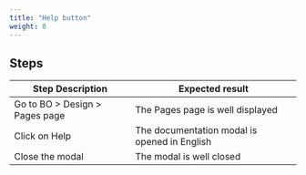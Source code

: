 ```yaml
---
title: "Help button"
weight: 8
---
```

## Steps
| Step Description | Expected result |
| ----- | ----- |
| Go to BO > Design > Pages page | The Pages page is well displayed |
| Click on Help | The documentation modal is opened in English |
| Close the modal | The modal is well closed |
